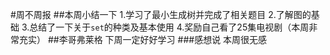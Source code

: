 #周不周报
##本周小结一下
1.学习了最小生成树并完成了相关题目
2.了解图的基础
3.总结了一下关于```set```的种类及基本使用
4.奖励自己看了25集电视剧（本周非常充实）
##李哥弗莱格
下周一定好好学习
###感想说
本周很无感
